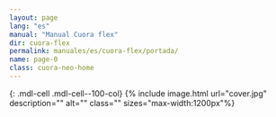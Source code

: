 ```yaml
---
layout: page
lang: "es"
manual: "Manual Cuora flex"
dir: cuora-flex
permalink: manuales/es/cuora-flex/portada/ 
name: page-0
class: cuora-neo-home
---
```

{: .mdl-cell .mdl-cell--100-col}
{% include image.html url="cover.jpg" description="" alt="" class="" sizes="max-width:1200px"%}
